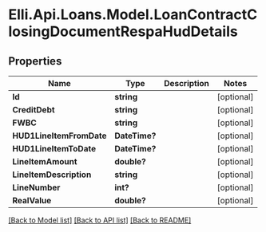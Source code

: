 # Elli.Api.Loans.Model.LoanContractClosingDocumentRespaHudDetails
## Properties

Name | Type | Description | Notes
------------ | ------------- | ------------- | -------------
**Id** | **string** |  | [optional] 
**CreditDebt** | **string** |  | [optional] 
**FWBC** | **string** |  | [optional] 
**HUD1LineItemFromDate** | **DateTime?** |  | [optional] 
**HUD1LineItemToDate** | **DateTime?** |  | [optional] 
**LineItemAmount** | **double?** |  | [optional] 
**LineItemDescription** | **string** |  | [optional] 
**LineNumber** | **int?** |  | [optional] 
**RealValue** | **double?** |  | [optional] 

[[Back to Model list]](../README.md#documentation-for-models) [[Back to API list]](../README.md#documentation-for-api-endpoints) [[Back to README]](../README.md)

